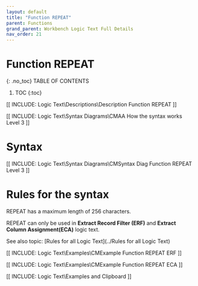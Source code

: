 ```yaml
---
layout: default
title: "Function REPEAT"
parent: Functions
grand_parent: Workbench Logic Text Full Details
nav_order: 21
---
```

# Function REPEAT
{: .no_toc}
TABLE OF CONTENTS 
1. TOC
{:toc}  

[[ INCLUDE: Logic Text\Descriptions\Description Function REPEAT ]]

[[ INCLUDE: Logic Text\Syntax Diagrams\CMAA How the syntax works Level 3 ]]

# Syntax 

[[ INCLUDE: Logic Text\Syntax Diagrams\CMSyntax Diag Function REPEAT Level 3 ]]

# Rules for the syntax 

REPEAT has a maximum length of 256 characters.

REPEAT can only be used in **Extract Record Filter (ERF)** and **Extract Column Assignment(ECA)** logic text.

See also topic: [Rules for all Logic Text](../Rules for all Logic Text) 

[[ INCLUDE: Logic Text\Examples\CMExample Function REPEAT ERF ]]

[[ INCLUDE: Logic Text\Examples\CMExample Function REPEAT ECA ]]

[[ INCLUDE: Logic Text\Examples and Clipboard ]]

